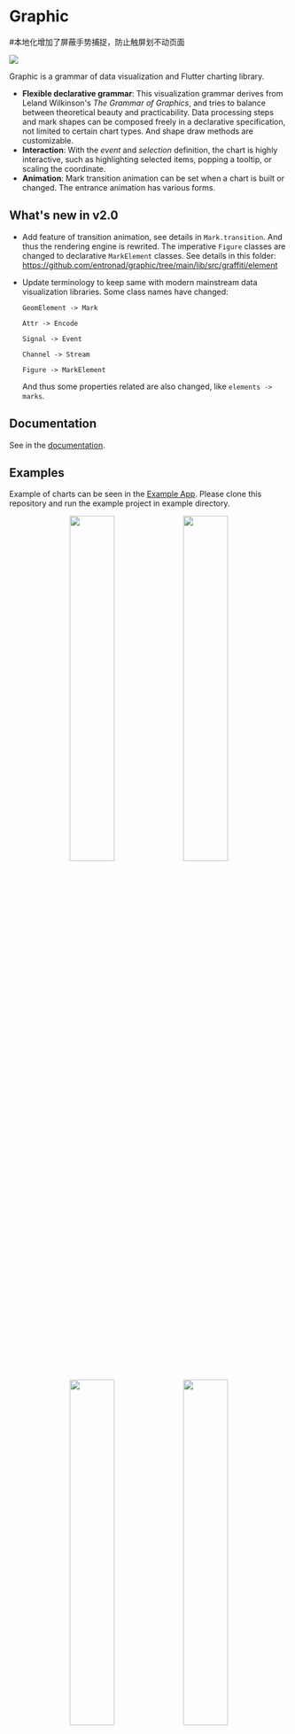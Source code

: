# Graphic

#本地化增加了屏蔽手势捕捉，防止触屏划不动页面

<p align="left">
<a href="https://pub.dev/packages/graphic">
<img src="https://img.shields.io/pub/v/graphic.svg" />
</a>
</p>
Graphic is a grammar of data visualization and Flutter charting library.

- **Flexible declarative grammar**: This visualization grammar derives from Leland Wilkinson's *The Grammar of Graphics*, and tries to balance between theoretical beauty and practicability. Data processing steps and mark shapes can be composed freely in a declarative specification, not limited to certain chart types. And shape draw methods are customizable.
- **Interaction**: With the *event* and *selection* definition, the chart is highly interactive, such as highlighting selected items, popping a tooltip, or scaling the coordinate.
- **Animation**: Mark transition animation can be set when a chart is built or changed. The entrance animation has various forms.

## What's new in v2.0

- Add feature of transition animation, see details in `Mark.transition`. And thus the rendering engine is rewrited. The imperative `Figure` classes are changed to declarative `MarkElement` classes. See details in this folder: https://github.com/entronad/graphic/tree/main/lib/src/graffiti/element

- Update terminology to keep same with modern mainstream data visualization libraries. Some class names have changed:

  `GeomElement -> Mark`

  `Attr -> Encode`

  `Signal -> Event`

  `Channel -> Stream`

  `Figure -> MarkElement`

  And thus some properties related are also changed, like `elements -> marks`.

## Documentation

See in the [documentation](https://pub.dev/documentation/graphic/latest/graphic/graphic-library.html).

## Examples

Example of charts can be seen in the [Example App](https://github.com/entronad/graphic/tree/main/example). Please clone this repository and run the example project in example directory.

<div align="center">
<img src="https://github.com/entronad/graphic/raw/main/devdoc/animation1.gif" width="40%" height="40%" />
<img src="https://github.com/entronad/graphic/raw/main/devdoc/animation2.gif" width="40%" height="40%" />
<img src="https://github.com/entronad/graphic/raw/main/devdoc/animation3.gif" width="40%" height="40%" />
<img src="https://github.com/entronad/graphic/raw/main/devdoc/animation4.gif" width="40%" height="40%" />
<img src="https://github.com/entronad/graphic/raw/main/devdoc/signal_channel.gif" width="40%" height="40%" />
<img src="https://github.com/entronad/graphic/raw/main/devdoc/selection_channel.gif" width="40%" height="40%" />
</div>

![examples](https://github.com/entronad/graphic/raw/main/devdoc/examples.jpg)

## Tutorials

[The Versatility of the Grammar of Graphics](https://medium.com/@entronad/the-versatility-of-the-grammar-of-graphics-d1366760424d)

[How to Build Interactive Charts in Flutter](https://medium.com/@entronad/how-to-build-interactive-charts-in-flutter-e317492d5ba1)

## Share this Lib

[![Twitter](https://img.shields.io/badge/share%20on-twitter-03A9F4?style=flat-square&logo=twitter)](https://twitter.com/share?url=https://github.com/entronad/graphic&text=Graphic:%20A%20grammar%20of%20data%20visualization%20and%20Flutter%20charting%20library.)
[![HackerNews](https://img.shields.io/badge/share%20on-hacker%20news-orange?style=flat-square&logo=ycombinator)](https://news.ycombinator.com/submitlink?u=https://github.com/entronad/graphic)
[![Reddit](https://img.shields.io/badge/share%20on-reddit-red?style=flat-square&logo=reddit)](https://reddit.com/submit?url=https://github.com/Kanaries/pygwalker&title=Graphic:%20A%20grammar%20of%20data%20visualization%20and%20Flutter%20charting%20library.)

## License

Graphic is [MIT License](https://github.com/entronad/graphic/blob/main/LICENSE).

## Keep Informed

[Twitter](https://twitter.com/entronad_viz)

[Medium](https://medium.com/@entronad)

[Zhihu](https://www.zhihu.com/people/entronad)
